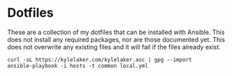 # Dotfiles

These are a collection of my dotfiles that can be installed with Ansible. This
does not install any required packages, nor are those documented yet. This does
not overwrite any existing files and it will fail if the files already exist.

```
curl -sL https://kylelaker.com/kylelaker.asc | gpg --import
ansible-playbook -i hosts -t common local.yml
```
